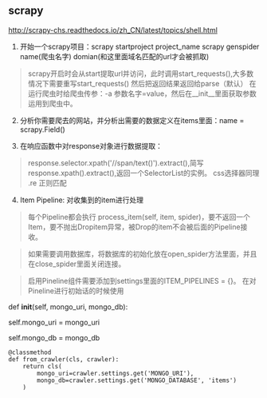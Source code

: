 ## scrapy 

http://scrapy-chs.readthedocs.io/zh_CN/latest/topics/shell.html

1. 开始一个scrapy项目：scrapy startproject project_name
					 scrapy genspider name(爬虫名字) domian(和这里面域名匹配的url才会被抓取)
> scrapy开启时会从start提取url并访问，此时调用start_requests(),大多数情况下需要重写start_requests()
> 然后把返回结果返回给parse（默认）
> 在运行爬虫时给爬虫传参：-a 参数名字=value，然后在__init__里面获取参数运用到爬虫中。
 
2. 分析你需要爬去的网站，并分析出需要的数据定义在items里面：name = scrapy.Field()

3. 在响应函数中对response对象进行数据提取：
> response.selector.xpath('//span/text()').extract(),简写response.xpath().extract(),返回一个SelectorList的实例。
> css选择器同理
> .re 正则匹配

4. Item Pipeline: 对收集到的item进行处理

> 每个Pipeline都会执行 process_item(self, item, spider)，要不返回一个Item，要不抛出Dropitem异常，被Drop的item不会被后面的Pipeline接收。

> 如果需要调用数据库，将数据库的初始化放在open_spider方法里面，并且在close_spider里面关闭连接。

> 启用Pineline组件需要添加到settings里面的ITEM_PIPELINES = {}。
> 在对Pineline进行初始话的时候使用

def __init__(self, mongo_uri, mongo_db):
        
self.mongo_uri = mongo_uri
       
 self.mongo_db = mongo_db

    @classmethod
    def from_crawler(cls, crawler):
        return cls(
            mongo_uri=crawler.settings.get('MONGO_URI'),
            mongo_db=crawler.settings.get('MONGO_DATABASE', 'items')
        )
